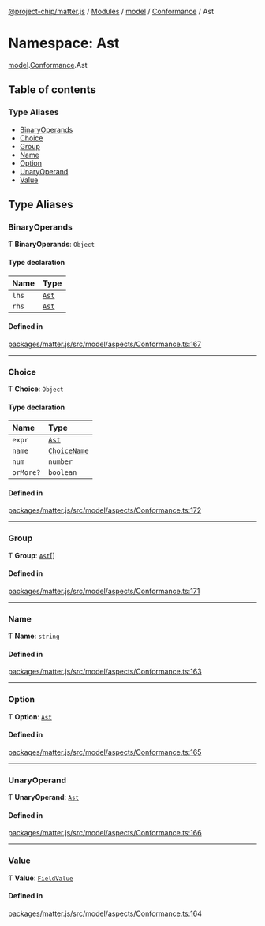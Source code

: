 [@project-chip/matter.js](../README.md) / [Modules](../modules.md) / [model](model.md) / [Conformance](model.Conformance.md) / Ast

# Namespace: Ast

[model](model.md).[Conformance](model.Conformance.md).Ast

## Table of contents

### Type Aliases

- [BinaryOperands](model.Conformance.Ast.md#binaryoperands)
- [Choice](model.Conformance.Ast.md#choice)
- [Group](model.Conformance.Ast.md#group)
- [Name](model.Conformance.Ast.md#name)
- [Option](model.Conformance.Ast.md#option)
- [UnaryOperand](model.Conformance.Ast.md#unaryoperand)
- [Value](model.Conformance.Ast.md#value)

## Type Aliases

### BinaryOperands

Ƭ **BinaryOperands**: `Object`

#### Type declaration

| Name | Type |
| :------ | :------ |
| `lhs` | [`Ast`](model.Conformance.md#ast) |
| `rhs` | [`Ast`](model.Conformance.md#ast) |

#### Defined in

[packages/matter.js/src/model/aspects/Conformance.ts:167](https://github.com/project-chip/matter.js/blob/3adaded6/packages/matter.js/src/model/aspects/Conformance.ts#L167)

___

### Choice

Ƭ **Choice**: `Object`

#### Type declaration

| Name | Type |
| :------ | :------ |
| `expr` | [`Ast`](model.Conformance.md#ast) |
| `name` | [`ChoiceName`](model.Conformance.md#choicename) |
| `num` | `number` |
| `orMore?` | `boolean` |

#### Defined in

[packages/matter.js/src/model/aspects/Conformance.ts:172](https://github.com/project-chip/matter.js/blob/3adaded6/packages/matter.js/src/model/aspects/Conformance.ts#L172)

___

### Group

Ƭ **Group**: [`Ast`](model.Conformance.md#ast)[]

#### Defined in

[packages/matter.js/src/model/aspects/Conformance.ts:171](https://github.com/project-chip/matter.js/blob/3adaded6/packages/matter.js/src/model/aspects/Conformance.ts#L171)

___

### Name

Ƭ **Name**: `string`

#### Defined in

[packages/matter.js/src/model/aspects/Conformance.ts:163](https://github.com/project-chip/matter.js/blob/3adaded6/packages/matter.js/src/model/aspects/Conformance.ts#L163)

___

### Option

Ƭ **Option**: [`Ast`](model.Conformance.md#ast)

#### Defined in

[packages/matter.js/src/model/aspects/Conformance.ts:165](https://github.com/project-chip/matter.js/blob/3adaded6/packages/matter.js/src/model/aspects/Conformance.ts#L165)

___

### UnaryOperand

Ƭ **UnaryOperand**: [`Ast`](model.Conformance.md#ast)

#### Defined in

[packages/matter.js/src/model/aspects/Conformance.ts:166](https://github.com/project-chip/matter.js/blob/3adaded6/packages/matter.js/src/model/aspects/Conformance.ts#L166)

___

### Value

Ƭ **Value**: [`FieldValue`](model.md#fieldvalue)

#### Defined in

[packages/matter.js/src/model/aspects/Conformance.ts:164](https://github.com/project-chip/matter.js/blob/3adaded6/packages/matter.js/src/model/aspects/Conformance.ts#L164)
